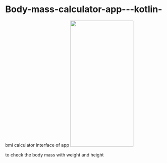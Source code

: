 # Body-mass-calculator-app---kotlin-
bmi calculator
interface of app
<img src="https://github.com/rak1819/Body-mass-calculator-app---kotlin-/assets/136351170/10f22605-15ea-433b-bb68-4a2704572a06" width="200" height="400" />


to check the body mass with weight and height




